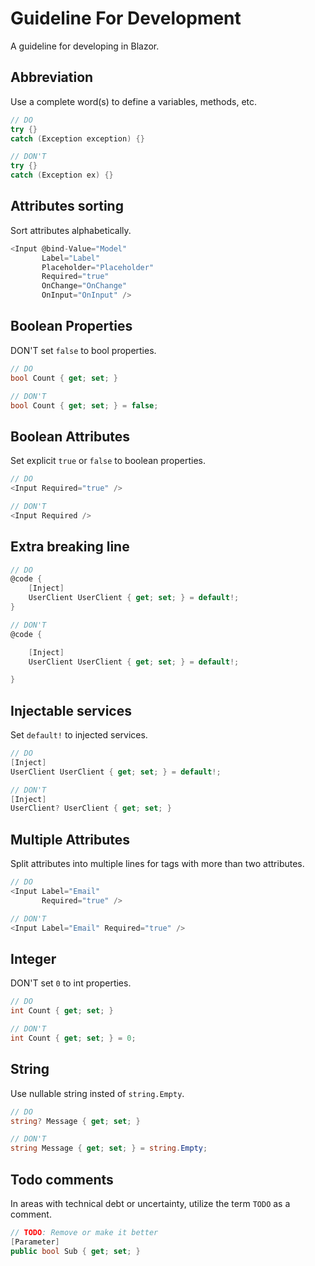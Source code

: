 # Guideline For Development

A guideline for developing in Blazor.

## Abbreviation

Use a complete word(s) to define a variables, methods, etc.

```c#
// DO
try {}
catch (Exception exception) {}

// DON'T
try {}
catch (Exception ex) {}
```

## Attributes sorting

Sort attributes alphabetically.

```c#
<Input @bind-Value="Model"
       Label="Label"
       Placeholder="Placeholder"
       Required="true"
       OnChange="OnChange"
       OnInput="OnInput" />
```

## Boolean Properties

DON'T set `false` to bool properties.

```c#
// DO
bool Count { get; set; }

// DON'T
bool Count { get; set; } = false;
```

## Boolean Attributes

Set explicit `true` or `false` to boolean properties.

```c#
// DO
<Input Required="true" />

// DON'T
<Input Required />
```

## Extra breaking line

```c#
// DO
@code {
    [Inject]
    UserClient UserClient { get; set; } = default!;
}

// DON'T
@code {

    [Inject]
    UserClient UserClient { get; set; } = default!;

}
```

## Injectable services

Set `default!` to injected services.

```c#
// DO
[Inject]
UserClient UserClient { get; set; } = default!;

// DON'T
[Inject]
UserClient? UserClient { get; set; }
```

## Multiple Attributes

Split attributes into multiple lines for tags with more than two attributes.

```c#
// DO
<Input Label="Email"
       Required="true" />

// DON'T
<Input Label="Email" Required="true" />
```

## Integer

DON'T set `0` to int properties.

```c#
// DO
int Count { get; set; }

// DON'T
int Count { get; set; } = 0;
```

## String

Use nullable string insted of `string.Empty`.

```c#
// DO
string? Message { get; set; }

// DON'T
string Message { get; set; } = string.Empty;
```

## Todo comments

In areas with technical debt or uncertainty, utilize the term `TODO` as a comment.

```c#
// TODO: Remove or make it better
[Parameter]
public bool Sub { get; set; }
```
